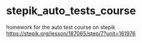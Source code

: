 # stepik_auto_tests_course
homework for the auto test course on stepik
https://stepik.org/lesson/187065/step/7?unit=161976